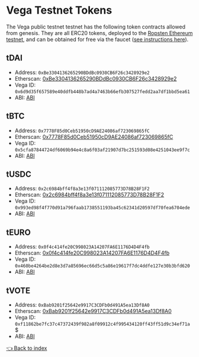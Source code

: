 # Vega Testnet Tokens
The Vega public testnet testnet has the following token contracts allowed from genesis. They are all ERC20 tokens, deployed to the [Ropsten Ethereum testnet](https://ropsten.etherscan.io), and can be obtained for free via the faucet ([see instructions here](../README.md)).

## tDAI
* Address: `0xBe3304136265290BDdBc0930CB6F26c3428929e2`
* Etherscan: [0xBe3304136265290BDdBc0930CB6F26c3428929e2](https://ropsten.etherscan.io/token/0xBe3304136265290BDdBc0930CB6F26c3428929e2)
* Vega ID: `0x6d9d35f657589e40ddfb448b7ad4a7463b66efb307527fedd2aa7df1bbd5ea61`
* ABI: [ABI](../token/)

## tBTC
* Address: `0x7778F85d0Ceb51950cD9AE24086af723069865fC`
* Etherscan: [0x7778F85d0Ceb51950cD9AE24086af723069865fC](https://ropsten.etherscan.io/token/0x7778F85d0Ceb51950cD9AE24086af723069865fC)
* Vega ID: `0x5cfa87844724df6069b94e4c8a6f03af21907d7bc251593d08e4251043ee9f7c`
* ABI: [ABI](../token/)

## tUSDC
* Address: `0x2c6984bff4f8a3e13f071112085773D78B28F1F2`
* Etherscan: [0x2c6984bff4f8a3e13f071112085773D78B28F1F2](https://ropsten.etherscan.io/token/0x2c6984bff4f8a3e13f071112085773D78B28F1F2)
* Vega ID: `0x993ed98f4f770d91a796faab1738551193ba45c62341d20597df70fea6704ede`
* ABI: [ABI](../token/)

## tEURO
* Address: `0x0f4c414fe20C998023A14207FA6E1176D4D4F4fb`
* Etherscan: [0x0f4c414fe20C998023A14207FA6E1176D4D4F4fb](0xbE39479b1fE065Fdd3510E8997738eb22DfA3357)
* Vega ID: `0x460be4264be2d8e3d7a85696ec66d5c5a86e19617f7dc4ddfe127e30b3bfd620`
* ABI: [ABI](../token/)

## tVOTE
* Address: `0xBab9201f25642e9917C3CDFb0d491A5ea13Df8A0`
* Etherscan: [0xBab9201f25642e9917C3CDFb0d491A5ea13Df8A0](https://ropsten.etherscan.io/token/0xBab9201f25642e9917C3CDFb0d491A5ea13Df8A0)
* Vega ID: `0xf11862be7fc37c47372439f982a8f09912c4f995434120ff43ff51d9c34ef71a`$
* ABI: [ABI](../token/)

[👈 Back to index](../README.md)
